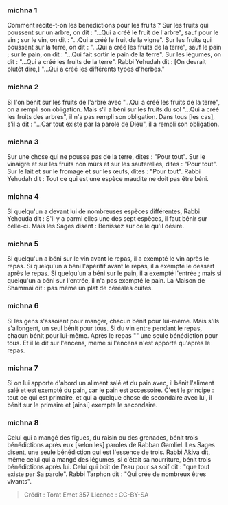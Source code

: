 
### michna 1
Comment récite-t-on les bénédictions pour les fruits ?  Sur les fruits qui poussent sur un arbre, on dit : "...Qui a créé le fruit de l'arbre", sauf pour le vin ; sur le vin, on dit : "...Qui a créé le fruit de la vigne".  Sur les fruits qui poussent sur la terre, on dit : "...Qui a créé les fruits de la terre", sauf le pain ; sur le pain, on dit : "...Qui fait sortir le pain de la terre".  Sur les légumes, on dit : "...Qui a créé les fruits de la terre". Rabbi Yehudah dit : [On devrait plutôt dire,] "...Qui a créé les différents types d'herbes."

### michna 2
Si l'on bénit sur les fruits de l'arbre avec "...Qui a créé les fruits de la terre", on a rempli son obligation. Mais s'il a béni sur les fruits du sol "...Qui a créé les fruits des arbres", il n'a pas rempli son obligation. Dans tous [les cas], s'il a dit : "...Car tout existe par la parole de Dieu", il a rempli son obligation.

### michna 3
Sur une chose qui ne pousse pas de la terre, dites : "Pour tout". Sur le vinaigre et sur les fruits non mûrs et sur les sauterelles, dites : "Pour tout". Sur le lait et sur le fromage et sur les œufs, dites : "Pour tout". Rabbi Yehudah dit : Tout ce qui est une espèce maudite ne doit pas être béni.

### michna 4
Si quelqu'un a devant lui de nombreuses espèces différentes, Rabbi Yehouda dit : S'il y a parmi elles une des sept espèces, il faut bénir sur celle-ci. Mais les Sages disent : Bénissez sur celle qu'il désire.

### michna 5
Si quelqu'un a béni sur le vin avant le repas, il a exempté le vin après le repas. Si quelqu'un a béni l'apéritif avant le repas, il a exempté le dessert après le repas. Si quelqu'un a béni sur le pain, il a exempté l'entrée ; mais si quelqu'un a béni sur l'entrée, il n'a pas exempté le pain. La Maison de Shammai dit : pas même un plat de céréales cuites.

### michna 6
Si les gens s'assoient pour manger, chacun bénit pour lui-même. Mais s'ils s'allongent, un seul bénit pour tous. Si du vin entre pendant le repas, chacun bénit pour lui-même. Après le repas "" une seule bénédiction pour tous. Et il le dit sur l'encens, même si l'encens n'est apporté qu'après le repas.

### michna 7
Si on lui apporte d'abord un aliment salé et du pain avec, il bénit l'aliment salé et est exempté du pain, car le pain est accessoire.  C'est le principe : tout ce qui est primaire, et qui a quelque chose de secondaire avec lui, il bénit sur le primaire et [ainsi] exempte le secondaire.

### michna 8
Celui qui a mangé des figues, du raisin ou des grenades, bénit trois bénédictions après eux [selon les] paroles de Rabban Gamliel. Les Sages disent, une seule bénédiction qui est l'essence de trois. Rabbi Akiva dit, même celui qui a mangé des légumes, si c'était sa nourriture, bénit trois bénédictions après lui. Celui qui boit de l'eau pour sa soif dit : "que tout existe par Sa parole". Rabbi Tarphon dit : "Qui crée de nombreux êtres vivants".

>Crédit : Torat Emet 357
>Licence : CC-BY-SA 